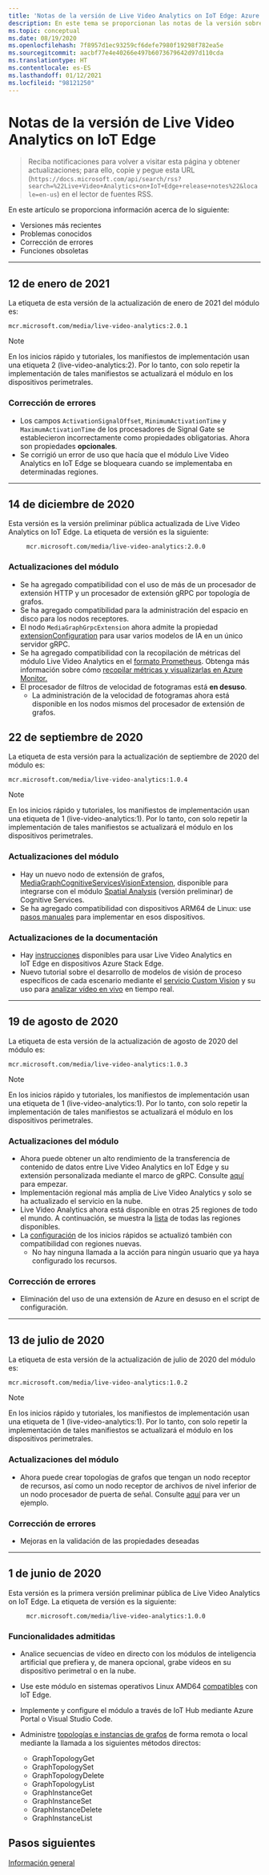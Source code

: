 ```yaml
---
title: 'Notas de la versión de Live Video Analytics on IoT Edge: Azure'
description: En este tema se proporcionan las notas de la versión sobre las mejoras, las versiones, las correcciones de errores y los problemas conocidos de Live Video Analytics on IoT Edge.
ms.topic: conceptual
ms.date: 08/19/2020
ms.openlocfilehash: 7f8957d1ec93259cf6defe7980f19298f782ea5e
ms.sourcegitcommit: aacbf77e4e40266e497b6073679642d97d110cda
ms.translationtype: HT
ms.contentlocale: es-ES
ms.lasthandoff: 01/12/2021
ms.locfileid: "98121250"
---
```

# <a name="live-video-analytics-on-iot-edge-release-notes"></a>Notas de la versión de Live Video Analytics on IoT Edge

>Reciba notificaciones para volver a visitar esta página y obtener actualizaciones; para ello, copie y pegue esta URL (`https://docs.microsoft.com/api/search/rss?search=%22Live+Video+Analytics+on+IoT+Edge+release+notes%22&locale=en-us`) en el lector de fuentes RSS.

En este artículo se proporciona información acerca de lo siguiente:

* Versiones más recientes
* Problemas conocidos
* Corrección de errores
* Funciones obsoletas

<hr width=100%>

## <a name="january-12-2021"></a>12 de enero de 2021

La etiqueta de esta versión de la actualización de enero de 2021 del módulo es:

```
mcr.microsoft.com/media/live-video-analytics:2.0.1
```

> [!NOTE]
> En los inicios rápido y tutoriales, los manifiestos de implementación usan una etiqueta 2 (live-video-analytics:2). Por lo tanto, con solo repetir la implementación de tales manifiestos se actualizará el módulo en los dispositivos perimetrales.
### <a name="bug-fixes"></a>Corrección de errores 

* Los campos `ActivationSignalOffset`, `MinimumActivationTime` y `MaximumActivationTime` de los procesadores de Signal Gate se establecieron incorrectamente como propiedades obligatorias. Ahora son propiedades **opcionales**.
* Se corrigió un error de uso que hacía que el módulo Live Video Analytics en IoT Edge se bloqueara cuando se implementaba en determinadas regiones.

<hr width=100%>

## <a name="december-14-2020"></a>14 de diciembre de 2020
Esta versión es la versión preliminar pública actualizada de Live Video Analytics on IoT Edge. La etiqueta de versión es la siguiente:

```
     mcr.microsoft.com/media/live-video-analytics:2.0.0
```
### <a name="module-updates"></a>Actualizaciones del módulo
* Se ha agregado compatibilidad con el uso de más de un procesador de extensión HTTP y un procesador de extensión gRPC por topología de grafos.
* Se ha agregado compatibilidad para la administración del espacio en disco para los nodos receptores.
* El nodo `MediaGraphGrpcExtension` ahora admite la propiedad [extensionConfiguration](grpc-extension-protocol.md) para usar varios modelos de IA en un único servidor gRPC.
* Se ha agregado compatibilidad con la recopilación de métricas del módulo Live Video Analytics en el [formato Prometheus](https://prometheus.io/docs/practices/naming/). Obtenga más información sobre cómo [recopilar métricas y visualizarlas en Azure Monitor.](monitoring-logging.md#azure-monitor-collection-via-telegraf) 
* El procesador de filtros de velocidad de fotogramas está **en desuso**.  
    * La administración de la velocidad de fotogramas ahora está disponible en los nodos mismos del procesador de extensión de grafos.

## <a name="september-22-2020"></a>22 de septiembre de 2020

La etiqueta de esta versión para la actualización de septiembre de 2020 del módulo es:

```
mcr.microsoft.com/media/live-video-analytics:1.0.4
```

> [!NOTE]
> En los inicios rápido y tutoriales, los manifiestos de implementación usan una etiqueta de 1 (live-video-analytics:1). Por lo tanto, con solo repetir la implementación de tales manifiestos se actualizará el módulo en los dispositivos perimetrales.

### <a name="module-updates"></a>Actualizaciones del módulo

* Hay un nuevo nodo de extensión de grafos, [MediaGraphCognitiveServicesVisionExtension](spatial-analysis-tutorial.md), disponible para integrarse con el módulo [Spatial Analysis](/legal/cognitive-services/computer-vision/intro-to-spatial-analysis-public-preview) (versión preliminar) de Cognitive Services.
* Se ha agregado compatibilidad con dispositivos ARM64 de Linux: use [pasos manuales](deploy-iot-edge-device.md) para implementar en esos dispositivos.

### <a name="documentation-updates"></a>Actualizaciones de la documentación

* Hay [instrucciones](deploy-azure-stack-edge-how-to.md) disponibles para usar Live Video Analytics en IoT Edge en dispositivos Azure Stack Edge.
* Nuevo tutorial sobre el desarrollo de modelos de visión de proceso específicos de cada escenario mediante el [servicio Custom Vision](https://azure.microsoft.com/services/cognitive-services/custom-vision-service/) y su uso para [analizar vídeo en vivo](custom-vision-tutorial.md) en tiempo real.

<hr width=100%>

## <a name="august-19-2020"></a>19 de agosto de 2020

La etiqueta de esta versión de la actualización de agosto de 2020 del módulo es:

```
mcr.microsoft.com/media/live-video-analytics:1.0.3
```

> [!NOTE]
> En los inicios rápido y tutoriales, los manifiestos de implementación usan una etiqueta de 1 (live-video-analytics:1). Por lo tanto, con solo repetir la implementación de tales manifiestos se actualizará el módulo en los dispositivos perimetrales.

### <a name="module-updates"></a>Actualizaciones del módulo

* Ahora puede obtener un alto rendimiento de la transferencia de contenido de datos entre Live Video Analytics en IoT Edge y su extensión personalizada mediante el marco de gRPC. Consulte [aquí](analyze-live-video-use-your-grpc-model-quickstart.md) para empezar.
* Implementación regional más amplia de Live Video Analytics y solo se ha actualizado el servicio en la nube.  
* Live Video Analytics ahora está disponible en otras 25 regiones de todo el mundo. A continuación, se muestra la [lista](https://azure.microsoft.com/global-infrastructure/services/?products=media-services) de todas las regiones disponibles.  
* La [configuración](https://aka.ms/lva-edge/setup-resources-for-samples) de los inicios rápidos se actualizó también con compatibilidad con regiones nuevas.
    * No hay ninguna llamada a la acción para ningún usuario que ya haya configurado los recursos.

### <a name="bug-fixes"></a>Corrección de errores 

* Eliminación del uso de una extensión de Azure en desuso en el script de configuración.

<hr width=100%>

## <a name="july-13-2020"></a>13 de julio de 2020

La etiqueta de esta versión de la actualización de julio de 2020 del módulo es:

```
mcr.microsoft.com/media/live-video-analytics:1.0.2
```

> [!NOTE]
> En los inicios rápido y tutoriales, los manifiestos de implementación usan una etiqueta de 1 (live-video-analytics:1). Por lo tanto, con solo repetir la implementación de tales manifiestos se actualizará el módulo en los dispositivos perimetrales.

### <a name="module-updates"></a>Actualizaciones del módulo

* Ahora puede crear topologías de grafos que tengan un nodo receptor de recursos, así como un nodo receptor de archivos de nivel inferior de un nodo procesador de puerta de señal. Consulte [aquí](https://github.com/Azure/live-video-analytics/tree/master/MediaGraph/topologies/evr-motion-assets-files) para ver un ejemplo.

### <a name="bug-fixes"></a>Corrección de errores

* Mejoras en la validación de las propiedades deseadas

<hr width=100%>

## <a name="june-1-2020"></a>1 de junio de 2020

Esta versión es la primera versión preliminar pública de Live Video Analytics on IoT Edge. La etiqueta de versión es la siguiente:

```
     mcr.microsoft.com/media/live-video-analytics:1.0.0
```

### <a name="supported-functionalities"></a>Funcionalidades admitidas

* Analice secuencias de vídeo en directo con los módulos de inteligencia artificial que prefiera y, de manera opcional, grabe vídeos en su dispositivo perimetral o en la nube.
* Use este módulo en sistemas operativos Linux AMD64 [compatibles](../../iot-edge/support.md) con IoT Edge.
* Implemente y configure el módulo a través de IoT Hub mediante Azure Portal o Visual Studio Code.
* Administre [topologías e instancias de grafos](media-graph-concept.md#media-graph-topologies-and-instances) de forma remota o local mediante la llamada a los siguientes métodos directos:

    *   GraphTopologyGet
    *   GraphTopologySet
    *   GraphTopologyDelete
    *   GraphTopologyList
    *   GraphInstanceGet
    *   GraphInstanceSet
    *   GraphInstanceDelete
    *   GraphInstanceList

## <a name="next-steps"></a>Pasos siguientes

[Información general](overview.md)
